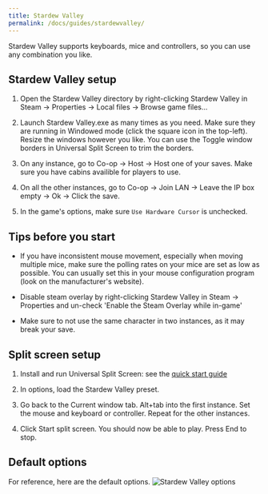 ```yaml
---
title: Stardew Valley
permalink: /docs/guides/stardewvalley/
---
```


Stardew Valley supports keyboards, mice and controllers, so you can use any combination you like.

## Stardew Valley setup
1. Open the Stardew Valley directory by right-clicking Stardew Valley in Steam -> Properties -> Local files -> Browse game files...

1. Launch Stardew Valley.exe as many times as you need. Make sure they are running in Windowed mode (click the square icon in the top-left). Resize the windows however you like. You can use the Toggle window borders in Universal Split Screen to trim the borders.

1. On any instance, go to Co-op -> Host -> Host one of your saves. Make sure you have cabins availible for players to use.

1. On all the other instances, go to Co-op -> Join LAN -> Leave the IP box empty -> Ok -> Click the save.

1. In the game's options, make sure `Use Hardware Cursor` is unchecked.

## Tips before you start
* If you have inconsistent mouse movement, especially when moving multiple mice, make sure the polling rates on your mice are set as low as possible. You can usually set this in your mouse configuration program (look on the manufacturer's website).

* Disable steam overlay by right-clicking Stardew Valley in Steam -> Properties and un-check 'Enable the Steam Overlay while in-game'

* Make sure to not use the same character in two instances, as it may break your save.

## Split screen setup
1. Install and run Universal Split Screen: see the [quick start guide](https://universalsplitscreen.github.io/docs/quickstart/)

1. In options, load the Stardew Valley preset.

1. Go back to the Current window tab. Alt+tab into the first instance. Set the mouse and keyboard or controller. Repeat for the other instances.

1. Click Start split screen. You should now be able to play. Press End to stop. 

## Default options
For reference, here are the default options.
![Stardew Valley options](https://raw.githubusercontent.com/UniversalSplitScreen/UniversalSplitScreen.github.io/master/img/sdv_options.png)
